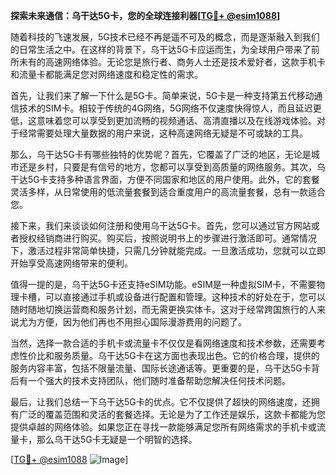 **探索未来通信：乌干达5G卡，您的全球连接利器[[TG💪+ @esim1088](https://t.me/s/esim1088)]**

随着科技的飞速发展，5G技术已经不再是遥不可及的概念，而是逐渐融入到我们的日常生活之中。在这样的背景下，乌干达5G卡应运而生，为全球用户带来了前所未有的高速网络体验。无论您是旅行者、商务人士还是技术爱好者，这款手机卡和流量卡都能满足您对网络速度和稳定性的需求。

首先，让我们来了解一下什么是5G卡。简单来说，5G卡是一种支持第五代移动通信技术的SIM卡。相较于传统的4G网络，5G网络不仅速度快得惊人，而且延迟更低，这意味着您可以享受到更加流畅的视频通话、高清直播以及在线游戏体验。对于经常需要处理大量数据的用户来说，这种高速网络无疑是不可或缺的工具。

那么，乌干达5G卡有哪些独特的优势呢？首先，它覆盖了广泛的地区，无论是城市还是乡村，只要是有信号的地方，您都可以享受到高质量的网络服务。其次，乌干达5G卡支持多种语言界面，方便不同国家和地区的用户使用。此外，它的套餐灵活多样，从日常使用的低流量套餐到适合重度用户的高流量套餐，总有一款适合您。

接下来，我们来谈谈如何注册和使用乌干达5G卡。首先，您可以通过官方网站或者授权经销商进行购买。购买后，按照说明书上的步骤进行激活即可。通常情况下，激活过程非常简单快捷，只需几分钟就能完成。一旦激活成功，您就可以立即开始享受高速网络带来的便利。

值得一提的是，乌干达5G卡还支持eSIM功能。eSIM是一种虚拟SIM卡，不需要物理卡槽，可以直接通过手机或设备进行配置和管理。这种技术的好处在于，您可以随时随地切换运营商和服务计划，而无需更换实体卡。这对于经常跨国旅行的人来说尤为方便，因为他们再也不用担心国际漫游费用的问题了。

当然，选择一款合适的手机卡或流量卡不仅仅是看网络速度和技术参数，还需要考虑性价比和服务质量。乌干达5G卡在这方面也表现出色。它的价格合理，提供的服务内容丰富，包括不限量流量、国际长途通话等。更重要的是，乌干达5G卡背后有一个强大的技术支持团队，他们随时准备帮助您解决任何技术问题。

最后，让我们总结一下乌干达5G卡的优点。它不仅提供了超快的网络速度，还拥有广泛的覆盖范围和灵活的套餐选择。无论是为了工作还是娱乐，这款卡都能为您提供卓越的网络体验。如果您正在寻找一款能够满足您所有网络需求的手机卡或流量卡，那么乌干达5G卡无疑是一个明智的选择。

[[TG💪+ @esim1088](https://t.me/s/esim1088) ![Image](https://i.postimg.cc/4NQfJmqS/Snipaste-2025-05-13-00-14-12.png)]